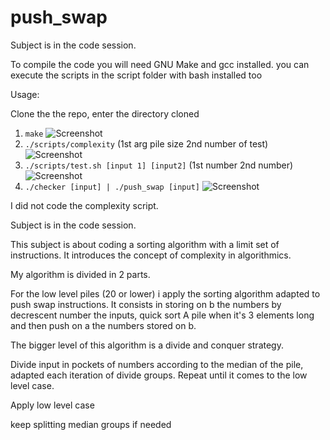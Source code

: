 # push_swap


Subject is in the code session. 

To compile the code you will need GNU Make and gcc installed. 
you can execute the scripts in the script folder with bash installed too

Usage:

Clone the the repo, enter the directory cloned 
1. `make`
![Screenshot](ressources/img/make.png)
2. `./scripts/complexity` (1st arg pile size 2nd number of test)
![Screenshot](ressources/img/complexity.png)
3. `./scripts/test.sh [input 1] [input2]` (1st number 2nd number)
![Screenshot](ressources/img/testsh.png)
4. `./checker [input] | ./push_swap [input]`
![Screenshot](ressources/img/pushcheck.png)

I did not code the complexity script.

Subject is in the code session. 

This subject is about coding a sorting algorithm with a limit set of instructions. It introduces the concept of complexity in algorithmics.

My algorithm is divided in 2 parts. 

For the low level piles (20 or lower) i apply the sorting algorithm adapted to push swap instructions. It consists in storing on b the numbers by decrescent number the inputs, quick sort A pile when it's 3 elements long and then push on a the numbers stored on b.

The bigger level of this algorithm is a divide and conquer strategy.

Divide input in pockets of numbers according to the median of the pile, adapted each iteration of divide groups. Repeat until it comes to the low level case.

Apply low level case

keep splitting median groups if needed 
